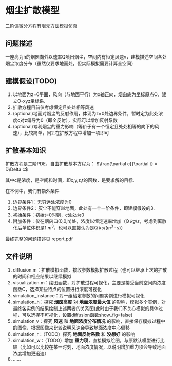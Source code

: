 # 烟尘扩散模型
二阶偏微分方程有限元方法模拟仿真

## 问题描述
一座高为h的烟囱向外以速率Q喷出烟尘，空间内有恒定风速v，建模描述空间各处烟尘浓度分布（虽然仅要求地面处，但实际模拟需要计算全空间）

## 建模假设(TODO)
1. 以地面为z=0平面，风向（与地面平行）为x轴正向，烟囱底为坐标原点O，建立O-xyz坐标系.
2. 扩散方程目前仅考虑恒定且处处相等风速
3. (optional)地面对烟尘的反射作用，体现为z=0处边界条件，暂时定为此处浓度c对z偏导为0（即全反射），实际可以增加反射系数
4. (optional)考利烟尘的重力影响（等价于有一个恒定且处处相等的向下的风速），比较简单，同2.在扩散方程中增加一项即可

## 扩散基本知识
扩散方程是二阶PDE，自由扩散基本方程为： 
$\frac{\partial c}{\partial t} = D\Delta c$

其中c是浓度，是空间和时间，即x,y,z,t的函数，是要求解的目标.

在本例中，我们有额外条件
1. 边界条件1：无穷远处浓度为0
2. 边界条件2：灰尘不能穿越地面，此处有一个一阶条件，即建模假设的3.
3. 初始条件：初始t=0时刻，c处处为0
4. 附加条件：仅在烟囱口(0,0,h)处，浓度以恒定速率增加（Q $kg/s$，考虑到离散化后单位体积是1 $m^3$，也可以直接认为是Q $ks/(m^3·s$)）
   
最终完整的问题描述见 report.pdf

## 文件说明
1. diffusion.m：扩散模拟函数，接收参数模拟扩散过程（也可以继承上次的扩散的时间和相应结果以继续模拟
2. visualization.m：绘图函数，对扩散过程可视化，主要是接受当前空间内浓度函数C，选择某些特点的位置进行浓度可视化
3. simulation_instance：对一组给定参数的问题实例进行模拟可视化
4. simulation_h：探究 **烟囱高度** 对 **地面浓度最大值** 的影响，模拟多个实例，对最终各实例的结果绘制上述两者的关系图(此时由于我们不关心模拟的具体过程，可以选择不可视化，设置diffusion函数show_fig=false)
5. simulation_v：探究 **风速** 和 **地面浓度分布情况** 的影响，直接保存模拟过程中的图像，根据图像来比较说明风速会导致地面浓度中心偏移
6. simulation_r：（TODO）探究 **地面反射系数** 和 **没想好** 的影响
7. simulation_w：（TODO）增加 **重力项**，直接模拟绘图，与原默认模型进行比较（比如可以比较在某一时刻，地面浓度情况，以说明增加重力项会导致地面浓度增加更迅速）
8. ......